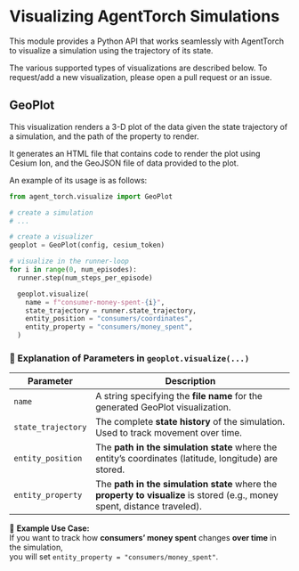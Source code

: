 # Visualizing AgentTorch Simulations

This module provides a Python API that works seamlessly with AgentTorch
to visualize a simulation using the trajectory of its state.

The various supported types of visualizations are described below. To
request/add a new visualization, please open a pull request or an issue.

## GeoPlot

This visualization renders a 3-D plot of the data given the state
trajectory of a simulation, and the path of the property to render.

It generates an HTML file that contains code to render the plot using
Cesium Ion, and the GeoJSON file of data provided to the plot.

An example of its usage is as follows:

```py
from agent_torch.visualize import GeoPlot

# create a simulation
# ...

# create a visualizer
geoplot = GeoPlot(config, cesium_token)

# visualize in the runner-loop
for i in range(0, num_episodes):
  runner.step(num_steps_per_episode)

  geoplot.visualize(
    name = f"consumer-money-spent-{i}",
    state_trajectory = runner.state_trajectory,
    entity_position = "consumers/coordinates",
    entity_property = "consumers/money_spent",
  )
```
### 📌 Explanation of Parameters in `geoplot.visualize(...)`

| Parameter          | Description |
|-------------------|-------------|
| `name`  | A string specifying the **file name** for the generated GeoPlot visualization. |
| `state_trajectory` | The complete **state history** of the simulation. Used to track movement over time. |
| `entity_position` | The **path in the simulation state** where the entity’s coordinates (latitude, longitude) are stored. |
| `entity_property` | The **path in the simulation state** where the **property to visualize** is stored (e.g., money spent, distance traveled). |

🔹 **Example Use Case:**  
If you want to track how **consumers’ money spent** changes **over time** in the simulation,  
you will set `entity_property = "consumers/money_spent"`.  





